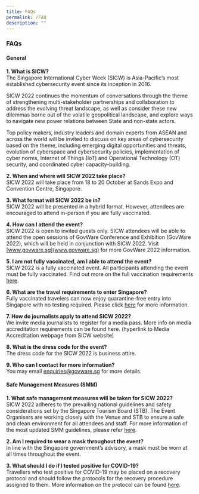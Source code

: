 ```yaml
---
title: FAQs
permalink: /FAQ
description: ""
---
```

### **FAQs**

#### **General**

**1.	What is SICW?**
<br>The Singapore International Cyber Week (SICW) is Asia-Pacific’s most established cybersecurity event since its inception in 2016. 

SICW 2022 continues the momentum of conversations through the theme of strengthening multi-stakeholder partnerships and collaboration to address the evolving threat landscape, as well as consider these new dilemmas borne out of the volatile geopolitical landscape, and explore ways to navigate new power relations between State and non-state actors. 

Top policy makers, industry leaders and domain experts from ASEAN and across the world will be invited to discuss on key areas of cybersecurity based on the theme, including emerging digital opportunities and threats, evolution of cyberspace and cybersecurity policies, implementation of cyber norms, Internet of Things (IoT) and Operational Technology (OT) security, and coordinated cyber capacity-building.   


**2.	When and where will SICW 2022 take place?**
<br>SICW 2022 will take place from 18 to 20 October at Sands Expo and Convention Centre, Singapore.

**3.	What format will SICW 2022 be in?** 
<br>SICW 2022 will be presented in a hybrid format. However, attendees are encouraged to attend in-person if you are fully vaccinated.

**4.	How can I attend the event?**
<br>SICW 2022 is open to invited guests only. SICW attendees will be able to attend the open sessions of  GovWare Conference and Exhibition (GovWare 2022), which will be held in conjunction with SICW 2022. Visit [www.govware.sg](www.govware.sg) for more GovWare 2022 information. 

**5.	I am not fully vaccinated, am I able to attend the event?**
<br>SICW 2022 is a fully vaccinated event. All participants attending the event must be fully vaccinated. 
Find out more on the full vaccination requirements [here](https://www.ica.gov.sg/enter-transit-depart/entering-singapore). 

**6.	What are the travel requirements to enter Singapore?**
<br>Fully vaccinated travelers can now enjoy quarantine-free entry into Singapore with no testing required. Please click [here](https://www.ica.gov.sg/enter-transit-depart/entering-singapore) for more information. 

**7. How do journalists apply to attend SICW 2022?**
<br>We invite media journalists to register for a media pass. More info on media accreditation requirements can be found here. (hyperlink to Media Accreditation webpage from SICW website)

**8. What is the dress code for the event?**
<br>The dress code for the SICW 2022 is business attire.

**9. Who can I contact for more information?**
<br>You may email <a href="mailto:enquiries@govware.sg ">enquiries@govware.sg </a> for more details.

#### **Safe Management Measures (SMM)**

**1.	What safe management measures will be taken for SICW 2022?**
<br>SICW 2022 adheres to the prevailing national guidelines and safety considerations set by the Singapore Tourism Board (STB). The Event Organisers are working closely with the Venue and STB to ensure a safe and clean environment for all attendees and staff. For more information of the most updated SMM guidelines, please refer [here](https://www.stb.gov.sg/content/stb/en/home-pages/advisory-for-MICE.html#MICE). 

**2. Am I required to wear a mask throughout the event?**
<br>In line with the Singapore government’s advisory, a mask must be worn at all times throughout the event.

**3. What should I do if I tested positive for COVID-19?**
<br>Travellers who test positive for COVID-19 may be placed on a recovery protocol and should follow the protocols for the recovery procedure assigned to them. More information on the protocol can be found [here](https://www.visitsingapore.com/travel-requirements/health-protocol/#:~:text=Travellers%20who%20test%20positive%20for,discharge%20from%20the%20recovery%20protocol).